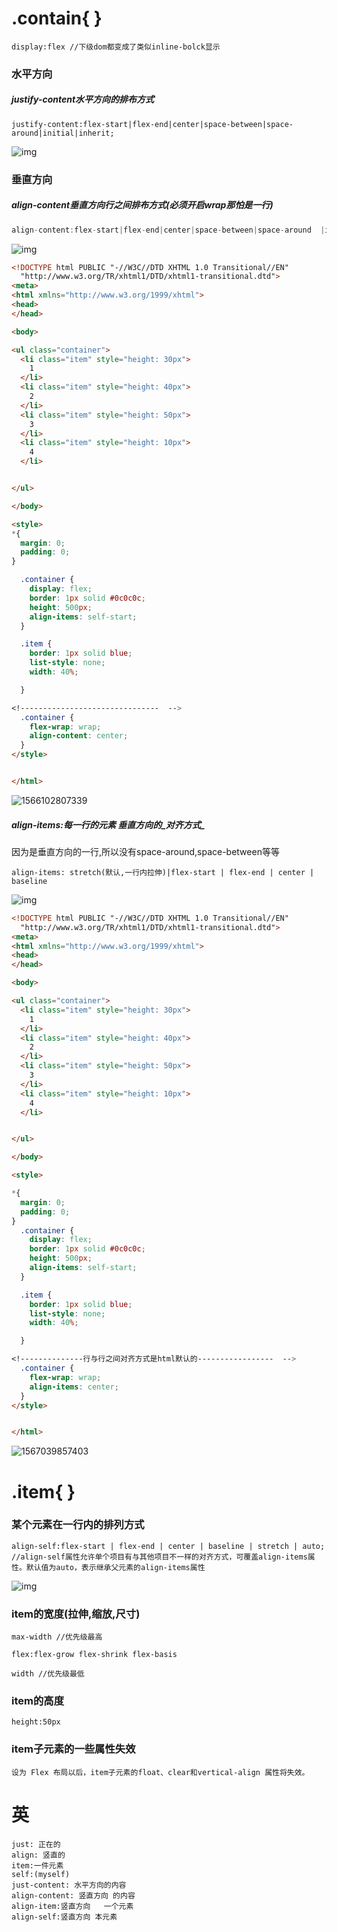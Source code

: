

# .contain{ }

```
display:flex //下级dom都变成了类似inline-bolck显示
```
### 水平方向

##### justify-content水平方向的排布方式

```
justify-content:flex-start|flex-end|center|space-between|space-around|initial|inherit;
```
![img](img/bg2015071010.png)

### 垂直方向

##### align-content垂直方向行之间排布方式(必须开启wrap那怕是一行)

```js
align-content:flex-start|flex-end|center|space-between|space-around  |initial|inherit|stretch(默认);
```

![img](img/bg2015071012.png)

```html
<!DOCTYPE html PUBLIC "-//W3C//DTD XHTML 1.0 Transitional//EN"
  "http://www.w3.org/TR/xhtml1/DTD/xhtml1-transitional.dtd">
<meta>
<html xmlns="http://www.w3.org/1999/xhtml">
<head>
</head>

<body>

<ul class="container">
  <li class="item" style="height: 30px">
    1
  </li>
  <li class="item" style="height: 40px">
    2
  </li>
  <li class="item" style="height: 50px">
    3
  </li>
  <li class="item" style="height: 10px">
    4
  </li>


</ul>

</body>

<style>
*{
  margin: 0;
  padding: 0;
}

  .container {
    display: flex;
    border: 1px solid #0c0c0c;
    height: 500px;
    align-items: self-start;
  }

  .item {
    border: 1px solid blue;
    list-style: none;
    width: 40%;

  }

<!-------------------------------  -->
  .container {
    flex-wrap: wrap;
    align-content: center;
  }
</style>


</html>

```

![1566102807339](img/1566102807339.png)

##### align-items:每一行的元素 垂直方向的_对齐方式_

因为是垂直方向的一行,所以没有space-around,space-between等等

```
align-items: stretch(默认,一行内拉伸)|flex-start | flex-end | center | baseline 
```

![img](img/bg2015071011.png)

```html
<!DOCTYPE html PUBLIC "-//W3C//DTD XHTML 1.0 Transitional//EN"
  "http://www.w3.org/TR/xhtml1/DTD/xhtml1-transitional.dtd">
<meta>
<html xmlns="http://www.w3.org/1999/xhtml">
<head>
</head>

<body>

<ul class="container">
  <li class="item" style="height: 30px">
    1
  </li>
  <li class="item" style="height: 40px">
    2
  </li>
  <li class="item" style="height: 50px">
    3
  </li>
  <li class="item" style="height: 10px">
    4
  </li>


</ul>

</body>

<style>

*{
  margin: 0;
  padding: 0;
}
  .container {
    display: flex;
    border: 1px solid #0c0c0c;
    height: 500px;
    align-items: self-start;
  }

  .item {
    border: 1px solid blue;
    list-style: none;
    width: 40%;

  }

<!--------------行与行之间对齐方式是html默认的-----------------  -->
  .container {
    flex-wrap: wrap;
    align-items: center;
  }
</style>


</html>


```

![1567039857403](img/1567039857403.png)

# .item{ }

### 某个元素在一行内的排列方式
```
align-self:flex-start | flex-end | center | baseline | stretch | auto;
//align-self属性允许单个项目有与其他项目不一样的对齐方式，可覆盖align-items属性。默认值为auto，表示继承父元素的align-items属性
```

![img](img/bg2015071016.png)

### item的宽度(拉伸,缩放,尺寸)

```
max-width //优先级最高
```


```
flex:flex-grow flex-shrink flex-basis 
```
```
width //优先级最低
```

### item的高度 


```
height:50px
```

### item子元素的一些属性失效

```
设为 Flex 布局以后，item子元素的float、clear和vertical-align 属性将失效。
```

# 英

```
just: 正在的
align: 竖直的
item:一件元素
self:(myself)
just-content: 水平方向的内容
align-content: 竖直方向 的内容
align-item:竖直方向   一个元素
align-self:竖直方向 本元素

```
